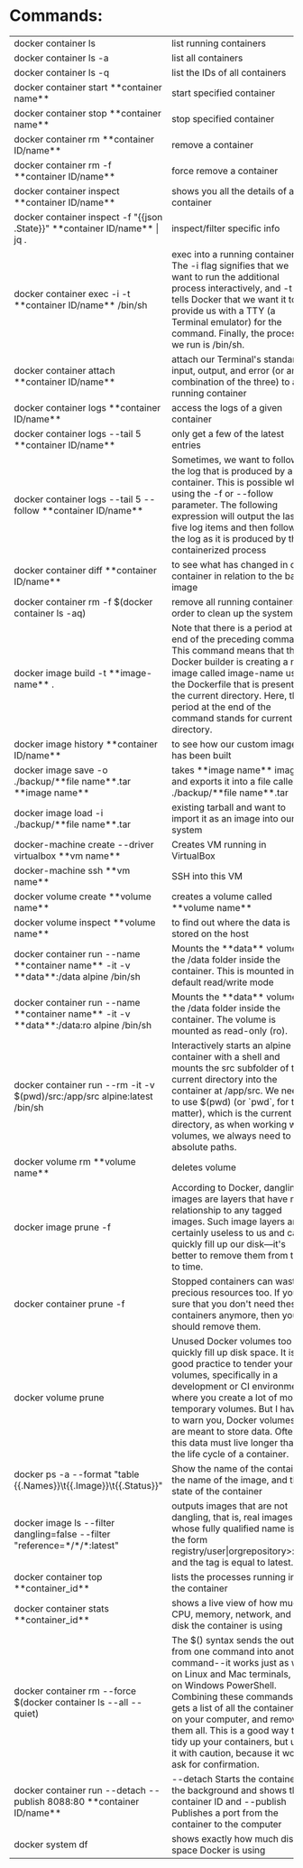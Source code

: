 <h1>Commands:</h1>

<table>
  <tr>
    <td>docker container ls</td>
    <td>list running containers</td>
  </tr>
  <tr>
    <td>docker container ls -a</td>
    <td>list all containers</td>
  </tr>
  <tr>
    <td>docker container ls -q</td>
    <td>list the IDs of all containers</td>
  </tr>
  <tr>
    <td>docker container start **container name**</td>
    <td>start specified container</td>
  </tr>
  <tr>
    <td>docker container stop **container name**</td>
    <td>stop specified container</td>
  </tr>
  <tr>
    <td>docker container rm **container ID/name**</td>
    <td>remove a container</td>
  </tr>
  <tr>
    <td>docker container rm -f **container ID/name**</td>
    <td>force remove a container</td>
  </tr>
  <tr>
    <td>docker container inspect **container ID/name**</td>
    <td>shows you all the details of a container</td>
  </tr>
  <tr>
    <td>docker container inspect -f "{{json .State}}" **container ID/name** | jq .</td>
    <td>inspect/filter specific info</td>
  </tr>
  <tr>
    <td>docker container exec -i -t **container ID/name** /bin/sh</td>
    <td>exec into a running container. The -i flag signifies that we want to run the additional process interactively, and -t tells Docker that we want it to provide us with a TTY (a Terminal emulator) for the command. Finally, the process we run is /bin/sh.</td>
  </tr>
  <tr>
    <td>docker container attach **container ID/name**</td>
    <td>attach our Terminal's standard input, output, and error (or any combination of the three) to a running container</td>
  </tr>
  <tr>
    <td>docker container logs **container ID/name**</td>
    <td>access the logs of a given container</td>
  </tr>
  <tr>
    <td>docker container logs --tail 5 **container ID/name**</td>
    <td>only get a few of the latest entries</td>
  </tr>
  <tr>
    <td>docker container logs --tail 5 --follow **container ID/name**</td>
    <td>Sometimes, we want to follow the log that is produced by a container. This is possible when using the -f or --follow parameter. The following expression will output the last five log items and then follow the log as it is produced by the containerized process</td>
  </tr>
  <tr>
    <td>docker container diff **container ID/name**</td>
    <td>to see what has changed in our container in relation to the base image</td>
  </tr>
  <tr>
    <td>docker container rm -f $(docker container ls -aq)</td>
    <td>remove all running containers in order to clean up the system</td>
  </tr>
  <tr>
    <td>docker image build -t **image-name** .</td>
    <td>Note that there is a period at the end of the preceding command. This command means that the Docker builder is creating a new image called image-name using the Dockerfile that is present in the current directory. Here, the period at the end of the command stands for current directory.</td>
  </tr>
  <tr>
    <td>docker image history **container ID/name**</td>
    <td>to see how our custom image has been built</td>
  </tr>
  <tr>
    <td>docker image save -o ./backup/**file name**.tar **image name**</td>
    <td>takes **image name** image and exports it into a file called ./backup/**file name**.tar</td>
  </tr>
  <tr>
    <td>docker image load -i ./backup/**file name**.tar</td>
    <td>existing tarball and want to import it as an image into our system</td>
  </tr>
  <tr>
    <td>docker-machine create --driver virtualbox **vm name**</td>
    <td>Creates VM running in VirtualBox</td>
  </tr>
  <tr>
    <td>docker-machine ssh **vm name**</td>
    <td>SSH into this VM</td>
  </tr>
  <tr>
    <td>docker volume create **volume name**</td>
    <td>creates a volume called **volume name**</td>
  </tr>
  <tr>
    <td>docker volume inspect **volume name**</td>
    <td>to find out where the data is stored on the host</td>
  </tr>
  <tr>
    <td>docker container run --name **container name** -it -v **data**:/data alpine /bin/sh</td>
    <td>Mounts the **data** volume to the /data folder inside the container. This is mounted in default read/write mode</td>
  </tr>
  <tr>
    <td>docker container run --name **container name** -it -v **data**:/data:ro alpine /bin/sh</td>
    <td>Mounts the **data** volume to the /data folder inside the container. The volume is mounted as read-only (ro).</td>
  </tr>
  <tr>
    <td>docker container run --rm -it -v $(pwd)/src:/app/src alpine:latest /bin/sh</td>
    <td>Interactively starts an alpine container with a shell and mounts the src subfolder of the current directory into the container at /app/src. We need to use $(pwd) (or `pwd`, for that matter), which is the current directory, as when working with volumes, we always need to use absolute paths.</td>
  </tr>
  <tr>
    <td>docker volume rm **volume name**</td>
    <td>deletes volume</td>
  </tr>
  <tr>
    <td>docker image prune -f</td>
    <td>According to Docker, dangling images are layers that have no relationship to any tagged images. Such image layers are certainly useless to us and can quickly fill up our disk—it's better to remove them from time to time.</td>
  </tr>
  <tr>
    <td>docker container prune -f</td>
    <td>Stopped containers can waste precious resources too. If you're sure that you don't need these containers anymore, then you should remove them.</td>
  </tr>
  <tr>
    <td>docker volume prune</td>
    <td>Unused Docker volumes too can quickly fill up disk space. It is a good practice to tender your volumes, specifically in a development or CI environment where you create a lot of mostly temporary volumes. But I have to warn you, Docker volumes are meant to store data. Often, this data must live longer than the life cycle of a container.</td>
  </tr>
  <tr>
    <td>docker ps -a --format "table {{.Names}}\t{{.Image}}\t{{.Status}}"</td>
    <td>Show the name of the container, the name of the image, and the state of the container</td>
  </tr>
  <tr>
    <td>docker image ls --filter dangling=false --filter "reference=*/*/*:latest"</td>
    <td> outputs images that are not dangling, that is, real images whose fully qualified name is of the form registry/user|orgrepository>:tag, and the tag is equal to latest. </td>
  </tr>
  <tr>
    <td>docker container top **container_id**</td>
    <td>lists the processes running in the container</td>
  </tr>
  <tr>
    <td>docker container stats **container_id**</td>
    <td>shows a live view of how much CPU, memory, network, and disk the container is using</td>
  </tr>
  <tr>
    <td>docker container rm --force $(docker container ls --all --quiet)</td>
    <td>The $() syntax sends the output from one command into another command--it works just as well on Linux and Mac terminals, and on Windows PowerShell. Combining these commands gets a list of all the container IDs on your computer, and removes them all. This is a good way to tidy up your containers, but use it with caution, because it won’t ask for confirmation.</td>
  </tr>
  <tr>
    <td>docker container run --detach --publish 8088:80 **container ID/name**</td>
    <td>--detach Starts the container in the background and shows the container ID and --publish Publishes a port from the container to the computer</td>
  </tr>
  <tr>
    <td>docker system df</td>
    <td>shows exactly how much disk space Docker is using</td>
  </tr>
 </table>
